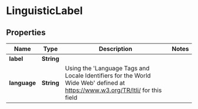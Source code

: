 # LinguisticLabel

## Properties
Name | Type | Description | Notes
------------ | ------------- | ------------- | -------------
**label** | **String** |  | 
**language** | **String** | Using the &#x27;Language Tags and Locale Identifiers for the World Wide Web&#x27; defined at https://www.w3.org/TR/ltli/ for this field | 
